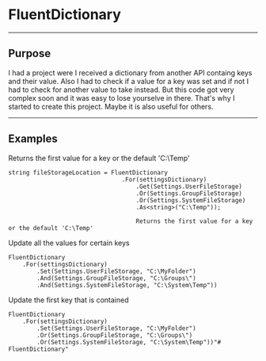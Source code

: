 # __FluentDictionary__
---

## Purpose
I had a project were I received a dictionary from another API containg keys and their value. Also I had to check if a value for a key was set and if not I had to check for another value to take instead. But this code got very complex soon and it was easy to lose yourselve in there. That's why I started to create this project. Maybe it is also useful for others.

---

## Examples



Returns the first value for a key or the default 'C:\Temp' 

    string fileStorageLocation = FluentDictionary
                                    .For(settingsDictionary)
                                        .Get(Settings.UserFileStorage)
                                        .Or(Settings.GroupFileStorage)
                                        .Or(Settings.SystemFileStorage)
                                        .As<string>("C:\Temp"));

                                        Returns the first value for a key or the default 'C:\Temp' 

Update all the values for certain keys

    FluentDictionary
        .For(settingsDictionary)
            .Set(Settings.UserFileStorage, "C:\MyFolder")
            .And(Settings.GroupFileStorage, "C:\Groups\")
            .And(Settings.SystemFileStorage, "C:\System\Temp"))

Update the first key that is contained

    FluentDictionary
        .For(settingsDictionary)
            .Set(Settings.UserFileStorage, "C:\MyFolder")
            .Or(Settings.GroupFileStorage, "C:\Groups\")
            .Or(Settings.SystemFileStorage, "C:\System\Temp"))"# FluentDictionary" 
